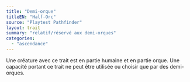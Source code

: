 ```yaml
---
title: "Demi-orque"
titleEN: "Half-Orc"
source: "Playtest Pathfinder"
layout: trait
summary: "relatif/réservé aux demi-orques"
categories:
  - "ascendance"
---
```

Une créature avec ce trait est en partie humaine et en partie orque. Une capacité portant ce trait ne peut être utilisée ou choisir que par des demi-orques.
